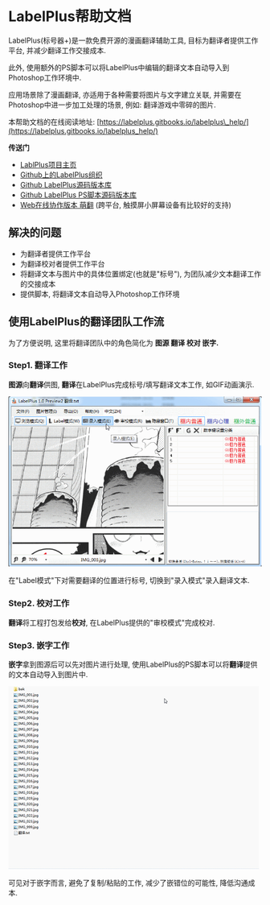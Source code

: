 # LabelPlus帮助文档

LabelPlus\(标号器+\)是一款免费开源的漫画翻译辅助工具, 目标为翻译者提供工作平台, 并减少翻译工作交接成本.

此外, 使用额外的PS脚本可以将LabelPlus中编辑的翻译文本自动导入到Photoshop工作环境中.

应用场景除了漫画翻译, 亦适用于各种需要将图片与文字建立关联, 并需要在Photoshop中进一步加工处理的场景, 例如: 翻译游戏中零碎的图片.

本帮助文档的在线阅读地址: [https://labelplus.gitbooks.io/labelplus\_help/](https://labelplus.gitbooks.io/labelplus_help/)

**传送门**

* [LablPlus项目主页](http://noodlefighter.com/label_plus)
* [Github上的LabelPlus组织](https://github.com/LabelPlus)
* [Github LabelPlus源码版本库](https://github.com/LabelPlus/LabelPlus)
* [Github LabelPlus PS脚本源码版本库](https://github.com/LabelPlus/PS-Script)
* [Web在线协作版本 萌翻](https://moetra.com) \(跨平台, 触摸屏小屏幕设备有比较好的支持\)

## 解决的问题

* 为翻译者提供工作平台
* 为翻译校对者提供工作平台
* 将翻译文本与图片中的具体位置绑定\(也就是"标号"\), 为团队减少文本翻译工作的交接成本
* 提供脚本, 将翻译文本自动导入Photoshop工作环境

## 使用LabelPlus的翻译团队工作流

为了方便说明, 这里将翻译团队中的角色简化为 **图源 翻译 校对 嵌字.**

### Step1. 翻译工作

**图源**向**翻译**供图, **翻译**在LabelPlus完成标号/填写翻译文本工作, 如GIF动画演示.

![](assets/11-fan-yi-yan-shi.gif)

在"Label模式"下对需要翻译的位置进行标号, 切换到"录入模式"录入翻译文本.

### Step2. 校对工作

**翻译**将工程打包发给**校对**, 在LabelPlus提供的"审校模式"完成校对.

### Step3. 嵌字工作

**嵌字**拿到图源后可以先对图片进行处理, 使用LabelPlus的PS脚本可以将**翻译**提供的文本自动导入到图片中.

![](assets/12-qian-zi-yan-shi.gif)

可见对于嵌字而言, 避免了复制/粘贴的工作, 减少了嵌错位的可能性, 降低沟通成本.

